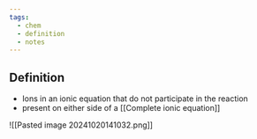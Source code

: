 ```yaml
---
tags:
  - chem
  - definition
  - notes
---
```

## Definition
- Ions in an ionic equation that do not participate in the reaction
- present on either side of a [[Complete ionic equation]]

![[Pasted image 20241020141032.png]]